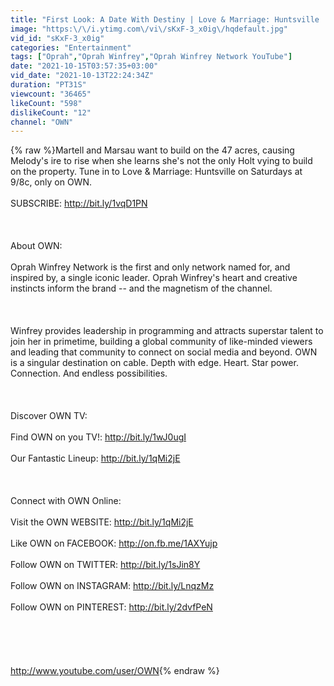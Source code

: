 ```yaml
---
title: "First Look: A Date With Destiny | Love & Marriage: Huntsville | OWN"
image: "https:\/\/i.ytimg.com\/vi\/sKxF-3_x0ig\/hqdefault.jpg"
vid_id: "sKxF-3_x0ig"
categories: "Entertainment"
tags: ["Oprah","Oprah Winfrey","Oprah Winfrey Network YouTube"]
date: "2021-10-15T03:57:35+03:00"
vid_date: "2021-10-13T22:24:34Z"
duration: "PT31S"
viewcount: "36465"
likeCount: "598"
dislikeCount: "12"
channel: "OWN"
---
```

{% raw %}Martell and Marsau want to build on the 47 acres, causing Melody's ire to rise when she learns she's not the only Holt vying to build on the property. Tune in to Love &amp; Marriage: Huntsville on Saturdays at 9/8c, only on OWN.<br /><br />SUBSCRIBE: <a rel="nofollow" target="blank" href="http://bit.ly/1vqD1PN">http://bit.ly/1vqD1PN</a><br /><br /><br /><br />About OWN:<br /><br />Oprah Winfrey Network is the first and only network named for, and inspired by, a single iconic leader.  Oprah Winfrey's heart and creative instincts inform the brand -- and the magnetism of the channel.<br /><br /><br /><br />Winfrey provides leadership in programming and attracts superstar talent to join her in primetime, building a global community of like-minded viewers and leading that community to connect on social media and beyond.  OWN is a singular destination on cable.  Depth with edge. Heart. Star power. Connection.  And endless possibilities.<br /><br /><br /><br />Discover OWN TV:<br /><br />Find OWN on you TV!: <a rel="nofollow" target="blank" href="http://bit.ly/1wJ0ugI">http://bit.ly/1wJ0ugI</a><br /><br />Our Fantastic Lineup: <a rel="nofollow" target="blank" href="http://bit.ly/1qMi2jE">http://bit.ly/1qMi2jE</a><br /><br /><br /><br />Connect with OWN Online:<br /><br />Visit the OWN WEBSITE: <a rel="nofollow" target="blank" href="http://bit.ly/1qMi2jE">http://bit.ly/1qMi2jE</a><br /><br />Like OWN on FACEBOOK: <a rel="nofollow" target="blank" href="http://on.fb.me/1AXYujp">http://on.fb.me/1AXYujp</a><br /><br />Follow OWN on TWITTER: <a rel="nofollow" target="blank" href="http://bit.ly/1sJin8Y">http://bit.ly/1sJin8Y</a><br /><br />Follow OWN on INSTAGRAM: <a rel="nofollow" target="blank" href="http://bit.ly/LnqzMz">http://bit.ly/LnqzMz</a><br /><br />Follow OWN on PINTEREST: <a rel="nofollow" target="blank" href="http://bit.ly/2dvfPeN">http://bit.ly/2dvfPeN</a><br /><br /> <br /><br /><br /><br /><a rel="nofollow" target="blank" href="http://www.youtube.com/user/OWN">http://www.youtube.com/user/OWN</a>{% endraw %}
